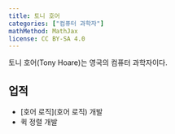```yaml
---
title: 토니 호어
categories: ["컴퓨터 과학자"]
mathMethod: MathJax
license: CC BY-SA 4.0
---
```


토니 호어(Tony Hoare)는 영국의 컴퓨터 과학자이다.

## 업적

* [호어 로직](호어 로직) 개발
* 퀵 정렬 개발
